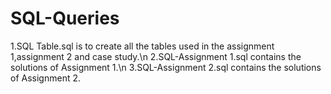 # SQL-Queries

1.SQL Table.sql is to create all the tables used in the assignment 1,assignment 2 and case study.\n
2.SQL-Assignment 1.sql contains the solutions of Assignment 1.\n
3.SQL-Assignment 2.sql contains the solutions of Assignment 2.


